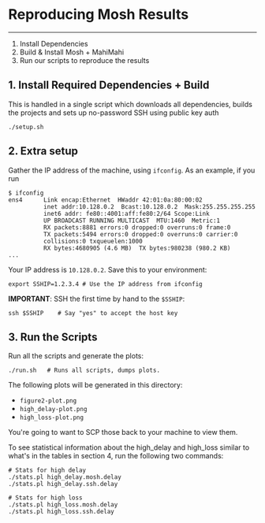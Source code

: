 # Reproducing Mosh Results
---

1. Install Dependencies
2. Build & Install Mosh + MahiMahi
3. Run our scripts to reproduce the results

## 1. Install Required Dependencies + Build

This is handled in a single script which downloads all dependencies, builds
the projects and sets up no-password SSH using public key auth

```
./setup.sh
```

## 2. Extra setup

Gather the IP address of the machine, using `ifconfig`. As an example, if you run

```
$ ifconfig
ens4      Link encap:Ethernet  HWaddr 42:01:0a:80:00:02
          inet addr:10.128.0.2  Bcast:10.128.0.2  Mask:255.255.255.255
          inet6 addr: fe80::4001:aff:fe80:2/64 Scope:Link
          UP BROADCAST RUNNING MULTICAST  MTU:1460  Metric:1
          RX packets:8881 errors:0 dropped:0 overruns:0 frame:0
          TX packets:5494 errors:0 dropped:0 overruns:0 carrier:0
          collisions:0 txqueuelen:1000
          RX bytes:4680905 (4.6 MB)  TX bytes:980238 (980.2 KB)
...
```

Your IP address is `10.128.0.2`. Save this to your environment:

```
export SSHIP=1.2.3.4 # Use the IP address from ifconfig
```

**IMPORTANT**: SSH the first time by hand to the `$SSHIP`:

```
ssh $SSHIP    # Say "yes" to accept the host key
```

## 3. Run the Scripts

Run all the scripts and generate the plots:

```
./run.sh   # Runs all scripts, dumps plots.
```

The following plots will be generated in this directory:

* `figure2-plot.png`
* `high_delay-plot.png`
* `high_loss-plot.png`

You're going to want to SCP those back to your machine to view them.

To see statistical information about the high_delay and high_loss similar
to what's in the tables in section 4, run the following two commands:

```
# Stats for high delay
./stats.pl high_delay.mosh.delay
./stats.pl high_delay.ssh.delay

# Stats for high loss
./stats.pl high_loss.mosh.delay
./stats.pl high_loss.ssh.delay
```

